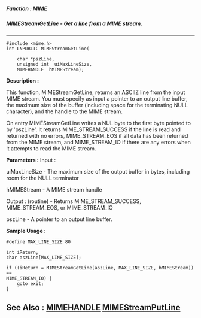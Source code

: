 ##### Function : MIME
##### MIMEStreamGetLine - Get a line from a MIME stream.
---
```
#include <mime.h>
int LNPUBLIC MIMEStreamGetLine(

	char *pszLine,
	unsigned int  uiMaxLineSize,
	MIMEHANDLE  hMIMEStream);
```
**Description :**

This function, MIMEStreamGetLine, returns an ASCIIZ line from the input MIME 
stream.  You must specify as input a pointer to an output line buffer, the 
maximum size of the buffer (including space for the terminating NULL 
character), and the handle to the MIME stream.

On entry MIMEStreamGetLine writes a NUL byte to the first byte pointed to by 
'pszLine'.  It returns MIME_STREAM_SUCCESS if the line is read and returned 
with no errors, MIME_STREAM_EOS if all data has been returned from the MIME 
stream, and MIME_STREAM_IO if there are any errors when it attempts to read the 
MIME stream.


**Parameters :**
Input :

uiMaxLineSize  -  The maximum size of the output buffer in bytes, including room for the NULL terminator

hMIMEStream  -  A MIME stream handle

Output :
(routine)  -  Returns MIME_STREAM_SUCCESS, MIME_STREAM_EOS, or MIME_STREAM_IO



pszLine  -  A pointer to an output line buffer.


**Sample Usage :**
```
#define MAX_LINE_SIZE 80

int iReturn;
char aszLine[MAX_LINE_SIZE];

if ((iReturn = MIMEStreamGetLine(aszLine, MAX_LINE_SIZE, hMIMEStream)) == 
MIME_STREAM_IO) {
	goto exit;
}

```
**See Also :**
[MIMEHANDLE](/reference/Data/MIMEHANDLE)
[MIMEStreamPutLine](/reference/Func/MIMEStreamPutLine)
---
